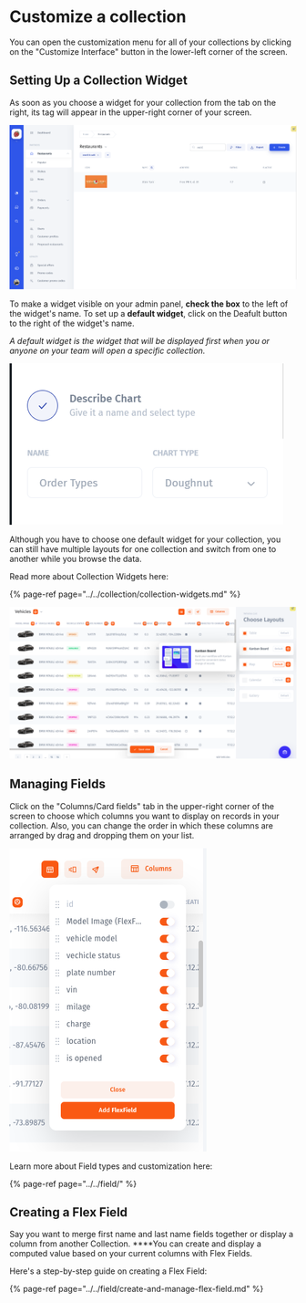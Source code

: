 # Customize a collection

You can open the customization menu for all of your collections by clicking on the "Customize Interface" button in the lower-left corner of the screen. 

## Setting Up a Collection Widget

As soon as you choose a widget for your collection from the tab on the right, its tag will appear in the upper-right corner of your screen.

![](../../../.gitbook/assets/image%20%28292%29.png)

To make a widget visible on your admin panel, **check the box** to the left of the widget's name. To set up a **default widget**, click on the Deafult button to the right of the widget's name. 

_A default widget is the widget that will be displayed first when you or anyone on your team will open a specific collection._

![](../../../.gitbook/assets/image%20%28278%29.png)

Although you have to choose one default widget for your collection, you can still have multiple layouts for one collection and switch from one to another while you browse the data. 

Read more about Collection Widgets here:

{% page-ref page="../../collection/collection-widgets.md" %}

![](../../../.gitbook/assets/snimok-ekrana-2019-07-23-v-21.19.50.png)

## Managing Fields

Click on the "Columns/Card fields" tab in the upper-right corner of the screen to choose which columns you want to display on records in your collection. Also, you can change the order in which these columns are arranged by drag and dropping them on your list.   

![](../../../.gitbook/assets/snimok-ekrana-2019-07-23-v-21.49.56.png)



Learn more about Field types and customization here:

{% page-ref page="../../field/" %}

## Creating a Flex Field

Say you want to merge first name and last name fields together or display a column from another Collection. ****You can create and display a computed value based on your current columns with Flex Fields. 

Here's a step-by-step guide on creating a Flex Field:

{% page-ref page="../../field/create-and-manage-flex-field.md" %}






